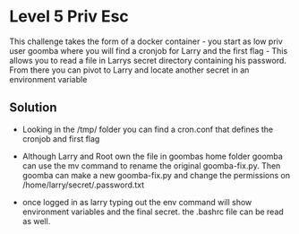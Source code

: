 # Level 5 Priv Esc

This challenge takes the form of a docker container - you start as low priv user goomba 
where you will find a cronjob for Larry and the first flag - This allows you to 
read a file in Larrys secret directory containing his password. From there you
can pivot to Larry and locate another secret in an environment variable

## Solution

- Looking in the /tmp/ folder you can find a cron.conf that defines the cronjob and first flag

- Although Larry and Root own the file in goombas home folder goomba can use the mv command to rename the original goomba-fix.py. Then goomba can make a new goomba-fix.py and change the permissions on /home/larry/secret/.password.txt

- once logged in as larry typing out the env command will show environment variables and the final secret. the .bashrc file can be read as well.